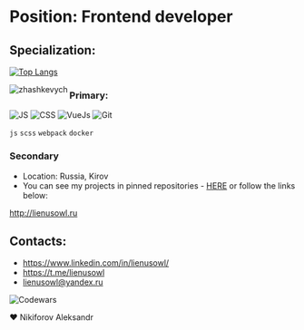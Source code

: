 # Position: Frontend developer

## Specialization:

[![Top Langs](https://github-readme-stats.vercel.app/api/top-langs/?username=lienusowl&show_icons=true&theme=tokyonight&layout=compact)](https://github.com/lienusowl?tab=repositories)

<img align="left" src="https://github-readme-stats.vercel.app/api?username=lienusowl&show_icons=true&hide_title=true" alt="zhashkevych" />

### Primary:
![JS](https://img.shields.io/badge/-JS-454443?style=for-the-badge&logo=javascript)
![CSS](https://img.shields.io/badge/-CSS-454443?style=for-the-badge&logo=css3)
![VueJs](https://img.shields.io/badge/-VueJS-454443?style=for-the-badge&logo=vue.js)
![Git](https://img.shields.io/badge/-git-454443?style=for-the-badge&logo=git)

`js` `scss` `webpack` `docker`

### Secondary


* Location: Russia, Kirov
* You can see my projects in pinned repositories - [HERE](https://github.com/lienusowl?tab=repositories) or follow the links below:

http://lienusowl.ru

## Contacts:
- https://www.linkedin.com/in/lienusowl/
- https://t.me/lienusowl
- lienusowl@yandex.ru

![Codewars](https://www.codewars.com/users/lienusowl/badges/small)

❤ Nikiforov Aleksandr
